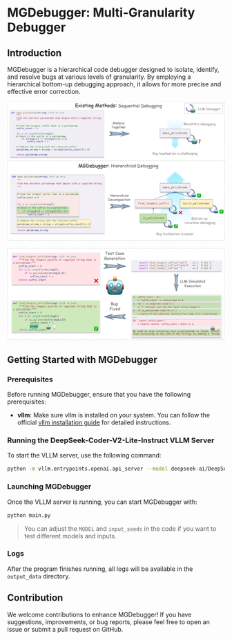 # MGDebugger: Multi-Granularity Debugger

## Introduction

MGDebugger is a hierarchical code debugger designed to isolate, identify, and resolve bugs at various levels of granularity. By employing a hierarchical bottom-up debugging approach, it allows for more precise and effective error correction.

![Overview](figures/overview_v1_page.jpg)

![Subfunction Debugging](figures/subfunction_debug_page.jpg)

## Getting Started with MGDebugger

### Prerequisites

Before running MGDebugger, ensure that you have the following prerequisites:

- **vllm**: Make sure vllm is installed on your system. You can follow the official [vllm installation guide](https://github.com/vllm-project/vllm) for detailed instructions.

### Running the DeepSeek-Coder-V2-Lite-Instruct VLLM Server

To start the VLLM server, use the following command:

```bash
python -m vllm.entrypoints.openai.api_server --model deepseek-ai/DeepSeek-Coder-V2-Lite-Instruct --trust-remote-code --dtype auto --api-key token-abc123s --port 18889 --max-model-len 40960
```

### Launching MGDebugger

Once the VLLM server is running, you can start MGDebugger with:

```bash
python main.py
```

> You can adjust the `MODEL` and `input_seeds` in the code if you want to test different models and inputs.

### Logs

After the program finishes running, all logs will be available in the `output_data` directory.

## Contribution

We welcome contributions to enhance MGDebugger! If you have suggestions, improvements, or bug reports, please feel free to open an issue or submit a pull request on GitHub.